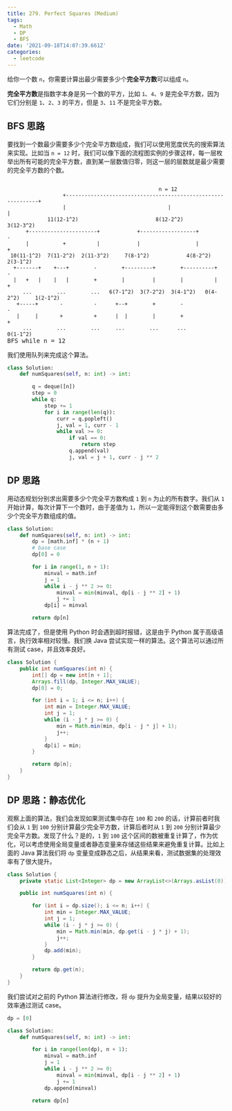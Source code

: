 ```yaml
---
title: 279. Perfect Squares (Medium)
tags:
  - Math
  - DP
  - BFS
date: '2021-09-18T14:07:39.661Z'
categories:
  - leetcode
---
```


给你一个数 `n`，你需要计算出最少需要多少个**完全平方数**可以组成 `n`。

**完全平方数**是指数字本身是另一个数的平方，比如 `1`、`4`、`9` 是完全平方数，因为它们分别是 `1`、`2`、`3` 的平方，但是 `3`、`11` 不是完全平方数。

<!-- more -->

## BFS 思路

要找到一个数最少需要多少个完全平方数组成，我们可以使用宽度优先的搜索算法来实现。比如当 `n = 12` 时，我们可以像下面的流程图实例的步骤这样，每一层枚举出所有可能的完全平方数，直到某一层数值归零，则这一层的层数就是最少需要的完全平方数的个数。

<pre class="text-center"><code class="d-inline-block mt-0 mb-3 text-start">
                                                 n = 12
                  +-------------------------------------------------------------+
                  |                                 |                           |
             11(12-1^2)                         <span class="text-danger">8(12-2^2)</span>                   3(12-3^2)
      +----------------------+            +------------------+                  -
      |           +          |            |                  |                  +
 10(11-1^2)  7(11-2^2)  2(11-3^2)     7(8-1^2)            <span class="text-danger">4(8-2^2)</span>           2(3-1^2)
  +-------+    +---+        -        +---------+        +----------+            -
  |   +   |    |   |        +        |         |        |          |            +
     ...        ...        ...   6(7-1^2)  3(7-2^2)  3(4-1^2)   <span class="text-danger">0(4-2^2)</span>     1(2-1^2)
   +-----+       -          -      +--+        +        -                       -
   |     |       +          +      |  |        |        +                       +
     ...        ...        ...     ...        ...      ...                   0(1-1^2)
</code><div>BFS while n = 12</div></pre>

我们使用队列来完成这个算法。

```python
class Solution:
    def numSquares(self, n: int) -> int:

        q = deque([n])
        step = 0
        while q:
            step += 1
            for i in range(len(q)):
                curr = q.popleft()
                j, val = 1, curr - 1
                while val >= 0:
                    if val == 0:
                        return step
                    q.append(val)
                    j, val = j + 1, curr - j ** 2
```

## DP 思路

用动态规划分别求出需要多少个完全平方数构成 `1` 到 `n` 为止的所有数字。我们从 `1` 开始计算，每次计算下一个数时，由于差值为 `1`，所以一定能得到这个数需要由多少个完全平方数组成的值。

```python
class Solution:
    def numSquares(self, n: int) -> int:
        dp = [math.inf] * (n + 1)
        # base case
        dp[0] = 0

        for i in range(1, n + 1):
            minval = math.inf
            j = 1
            while i - j ** 2 >= 0:
                minval = min(minval, dp[i - j ** 2] + 1)
                j += 1
            dp[i] = minval

        return dp[n]
```

算法完成了，但是使用 Python 时会遇到超时报错，这是由于 Python 属于高级语言，执行效率相对较慢。我们换 Java 尝试实现一样的算法。这个算法可以通过所有测试 case，并且效率良好。

```java
class Solution {
    public int numSquares(int n) {
        int[] dp = new int[n + 1];
        Arrays.fill(dp, Integer.MAX_VALUE);
        dp[0] = 0;

        for (int i = 1; i <= n; i++) {
            int min = Integer.MAX_VALUE;
            int j = 1;
            while (i - j * j >= 0) {
                min = Math.min(min, dp[i - j * j] + 1);
                j++;
            }
            dp[i] = min;
        }

        return dp[n];
    }
}
```

## DP 思路：静态优化

观察上面的算法，我们会发现如果测试集中存在 `100` 和 `200` 的话，计算前者时我们会从 `1` 到 `100` 分别计算最少完全平方数，计算后者时从 `1` 到 `200` 分别计算最少完全平方数。发现了什么？是的，`1` 到 `100` 这个区间的数被重复计算了，作为优化，可以考虑使用全局变量或者静态变量来存储这些结果来避免重复计算。比如上面的 Java 算法我们将 `dp` 变量变成静态之后，从结果来看，测试数据集的处理效率有了很大提升。

```java
class Solution {
    private static List<Integer> dp = new ArrayList<>(Arrays.asList(0));

    public int numSquares(int n) {

        for (int i = dp.size(); i <= n; i++) {
            int min = Integer.MAX_VALUE;
            int j = 1;
            while (i - j * j >= 0) {
                min = Math.min(min, dp.get(i - j * j) + 1);
                j++;
            }
            dp.add(min);
        }

        return dp.get(n);
    }
}
```

我们尝试对之前的 Python 算法进行修改，将 `dp` 提升为全局变量，结果以较好的效率通过测试 case。

```python
dp = [0]

class Solution:
    def numSquares(self, n: int) -> int:

        for i in range(len(dp), n + 1):
            minval = math.inf
            j = 1
            while i - j ** 2 >= 0:
                minval = min(minval, dp[i - j ** 2] + 1)
                j += 1
            dp.append(minval)

        return dp[n]
```
